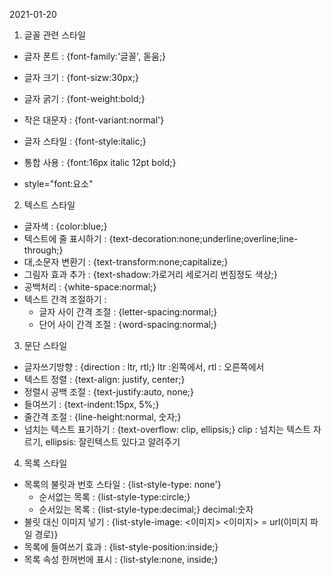 2021-01-20

1. 글꼴 관련 스타일

- 글자 폰트 : {font-family:'글꼴', 돋움;}

- 글자 크기 : {font-sizw:30px;}

- 글자 굵기 : {font-weight:bold;}

- 작은 대문자 : {font-variant:normal'}

- 글자 스타일 : {font-style:italic;}

- 통합 사용 : {font:16px italic 12pt bold;}

- style="font:요소"

2. 텍스트 스타일

- 글자색 : {color:blue;}
- 텍스트에 줄 표시하기 : {text-decoration:none;underline;overline;line-through;}
- 대,소문자 변환기 : {text-transform:none;capitalize;}
- 그림자 효과 추가 : {text-shadow:가로거리 세로거리 번짐정도 색상;}
- 공백처리 : {white-space:normal;}
- 텍스트 간격 조절하기 : 
  - 글자 사이 간격 조절 : {letter-spacing:normal;}
  - 단어 사이 간격 조절 : {word-spacing:normal;}

3. 문단 스타일

- 글자쓰기방향 : {direction : ltr, rtl;} ltr :왼쪽에서, rtl : 오른쪽에서
- 텍스트 정렬 : {text-align: justify, center;}
- 정렬시 공백 조절 : {text-justify:auto, none;}
- 들여쓰기 : {text-indent:15px, 5%;}
- 줄간격 조절 : {line-height:normal, 숫자;}
- 넘치는 텍스트 표기하기 : {text-overflow: clip, ellipsis;} clip : 넘치는 텍스트 자르기, ellipsis: 잘린텍스트 있다고 알려주기

4. 목록 스타일

- 목록의 불릿과 번호 스타일 : {list-style-type: none'}
  - 순서없는 목록 : {list-style-type:circle;}
  - 순서있는 목록 : {list-style-type:decimal;} decimal:숫자
- 불릿 대신 이미지 넣기 : {list-style-image: <이미지> <이미지> = url(이미지 파일 경로)}
- 목록에 들여쓰기 효과 : {list-style-position:inside;}
- 목록 속성 한꺼번에 표시 : {list-style:none, inside;} 
